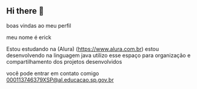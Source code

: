 ## Hi there 👋
boas vindas ao meu perfil

meu nome é erick

Estou estudando na (Alura) (https://www.alura.com.br) estou desenvolvendo na linguagem java utilizo esse espaço para organização e compartilhamento dos projetos desenvolvidos

você pode entrar em contato comigo 000113746379XSP@al.educacao.sp.gov.br
